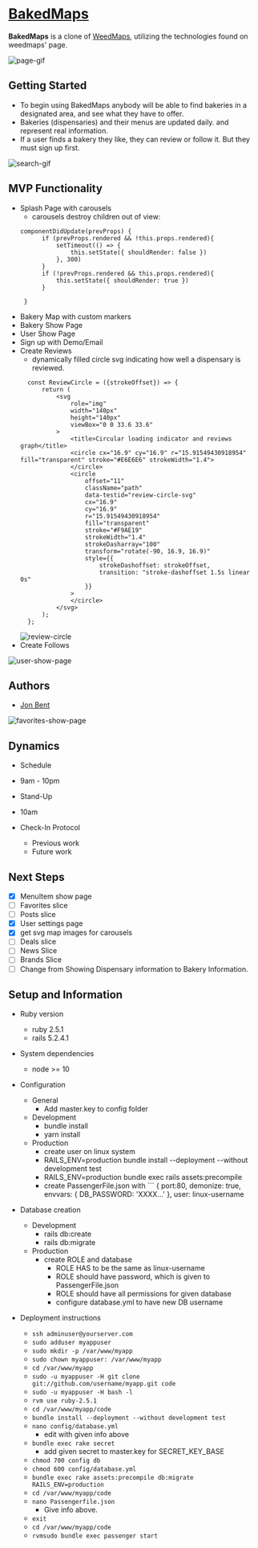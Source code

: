 # [BakedMaps](http://www.baked-maps.com)

**BakedMaps** is a clone of [WeedMaps](http://www.weedmaps.com), utilizing the technologies found on weedmaps' page.

![page-gif](/bakedmaps-home-gif.gif)

## Getting Started
- To begin using BakedMaps anybody will be able to find bakeries in a designated area, and see what they have to offer.
- Bakeries (dispensaries) and their menus are updated daily. and represent real information.
- If a user finds a bakery they like, they can review or follow it. But they must sign up first.

![search-gif](/searchbar-gif.gif)

## MVP Functionality
* Splash Page with carousels
  * carousels destroy children out of view:
  ```
  componentDidUpdate(prevProps) {
        if (prevProps.rendered && !this.props.rendered){
            setTimeout(() => {
                this.setState({ shouldRender: false })
            }, 300)
        }
        if (!prevProps.rendered && this.props.rendered){
            this.setState({ shouldRender: true })
        }
        
   }
  ```
* Bakery Map with custom markers
* Bakery Show Page
* User Show Page
* Sign up with Demo/Email
* Create Reviews
  * dynamically filled circle svg indicating how well a dispensary is reviewed.
  ```
    const ReviewCircle = ({strokeOffset}) => {
        return (
            <svg
                role="img"
                width="140px"
                height="140px"
                viewBox="0 0 33.6 33.6"
            >
                <title>Circular loading indicator and reviews graph</title>
                <circle cx="16.9" cy="16.9" r="15.91549430918954" fill="transparent" stroke="#E6E6E6" strokeWidth="1.4">
                </circle>
                <circle
                    offset="11"
                    className="path"
                    data-testid="review-circle-svg"
                    cx="16.9"
                    cy="16.9"
                    r="15.91549430918954"
                    fill="transparent"
                    stroke="#F9AE19"
                    strokeWidth="1.4"
                    strokeDasharray="100"
                    transform="rotate(-90, 16.9, 16.9)"
                    style={{
                        strokeDashoffset: strokeOffset,
                        transition: "stroke-dashoffset 1.5s linear 0s"
                    }}
                >
                </circle>
            </svg>
        );
    };
   ```
  ![review-circle](/Jb3wOcv.png)
* Create Follows

![user-show-page](/usershowpage.png)

## Authors
- [Jon Bent](https://github.com/jonbent)

![favorites-show-page](/favoritesshow.png)

## Dynamics
* Schedule
 * 9am - 10pm
* Stand-Up
 * 10am

* Check-In Protocol
  * Previous work
  * Future work
  
## Next Steps

- [x] MenuItem show page
- [ ] Favorites slice
- [ ] Posts slice
- [x] User settings page
- [x] get svg map images for carousels
- [ ] Deals slice
- [ ] News Slice
- [ ] Brands Slice
- [ ] Change from Showing Dispensary information to Bakery Information.

## Setup and Information

* Ruby version
  * ruby 2.5.1
  * rails 5.2.4.1
* System dependencies
  * node >= 10
* Configuration
  * General
    * Add master.key to config folder
  * Development
    * bundle install
    * yarn install
  * Production
    * create user on linux system
    * RAILS_ENV=production bundle install --deployment --without development test
    * RAILS_ENV=production bundle exec rails assets:precompile
    * create PassengerFile.json with ```
        {
          port:80, 
          demonize: true, 
          envvars: {
            DB_PASSWORD: 'XXXX...'
          },
          user: linux-username
* Database creation
  * Development
    * rails db:create
    * rails db:migrate
  * Production
    * create ROLE and database
       * ROLE HAS to be the same as linux-username
       * ROLE should have password, which is given to PassengerFile.json
       * ROLE should have all permissions for given database
       * configure database.yml to have new DB username

* Deployment instructions
  * `ssh adminuser@yourserver.com`
  * `sudo adduser myappuser`
  * `sudo mkdir -p /var/www/myapp`
  * `sudo chown myappuser: /var/www/myapp`
  * `cd /var/www/myapp`
  * `sudo -u myappuser -H git clone git://github.com/username/myapp.git code`
  * `sudo -u myappuser -H bash -l`
  * `rvm use ruby-2.5.1`
  * `cd /var/www/myapp/code`
  * `bundle install --deployment --without development test`
  * `nano config/database.yml`
    * edit with given info above
  * `bundle exec rake secret`
    * add given secret to master.key for SECRET_KEY_BASE
  * `chmod 700 config db`
  * `chmod 600 config/database.yml`
  * `bundle exec rake assets:precompile db:migrate RAILS_ENV=production`
  * `cd /var/www/myapp/code`
  * `nano Passengerfile.json`
    * Give info above.
  * `exit`
  * `cd /var/www/myapp/code`
  * `rvmsudo bundle exec passenger start`
